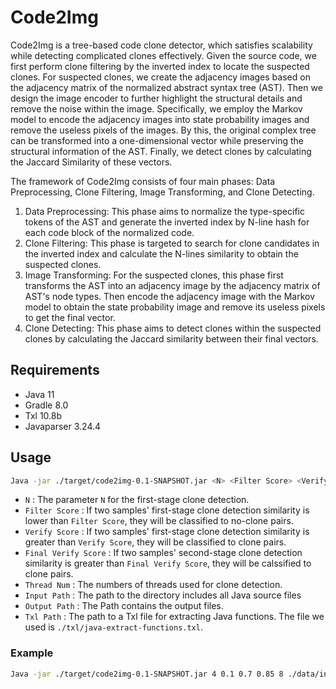 # Code2Img

Code2Img is a tree-based code clone detector, which satisfies scalability while detecting complicated clones effectively.
Given the source code, we first perform clone filtering by the inverted index to locate the suspected clones.
For suspected clones, we create the adjacency images based on the adjacency matrix of the normalized abstract syntax tree (AST).
Then we design the image encoder to further highlight the structural details and remove the noise within the image.
Specifically, we employ the Markov model to encode the adjacency images into state probability images and remove the useless pixels of the images.
By this, the original complex tree can be transformed into a one-dimensional vector while preserving the structural information of the AST.
Finally, we detect clones by calculating the Jaccard Similarity of these vectors.

The framework of Code2Img consists of four main phases:
Data Preprocessing, Clone Filtering, Image Transforming, and Clone Detecting.

1. Data Preprocessing: This phase aims to normalize the type-specific tokens of the AST and generate the inverted index by N-line hash for each code block of the normalized code.
2. Clone Filtering: This phase is targeted to search for clone candidates in the inverted index and calculate the N-lines similarity to obtain the suspected clones.
3. Image Transforming: For the suspected clones, this phase first transforms the AST into an adjacency image by the adjacency matrix of AST's node types. Then encode the adjacency image with the Markov model to obtain the state probability image and remove its useless pixels to get the final vector.
4. Clone Detecting: This phase aims to detect clones within the suspected clones by calculating the Jaccard similarity between their final vectors.

## Requirements
* Java 11
* Gradle 8.0
* Txl 10.8b
* Javaparser 3.24.4

## Usage
```bash
Java -jar ./target/code2img-0.1-SNAPSHOT.jar <N> <Filter Score> <Verify Score> <Final Verify Score> <Thread Num> <Input Path> <Output Path> <Txl Path>
```
- ``N`` : The parameter ``N`` for the first-stage clone detection.
- ``Filter Score`` : If two samples' first-stage clone detection similarity is lower than ``Filter Score``, they will be classified to no-clone pairs.
- ``Verify Score`` : If two samples' first-stage clone detection similarity is greater than ``Verify Score``, they will be classified to clone pairs.
- ``Final Verify Score`` : If two samples' second-stage clone detection similarity is greater than ``Final Verify Score``, they will be calssified to clone pairs.
- ``Thread Num`` : The numbers of threads used for clone detection. 
- ``Input Path`` : The path to the directory includes all Java source files
- ``Output Path`` : The Path contains the output files.
- ``Txl Path`` : The path to a Txl file for extracting Java functions. The file we used is ``./txl/java-extract-functions.txl``.

### Example
```bash
Java -jar ./target/code2img-0.1-SNAPSHOT.jar 4 0.1 0.7 0.85 8 ./data/input ./output ./txl/java-extract-functions.txl
```